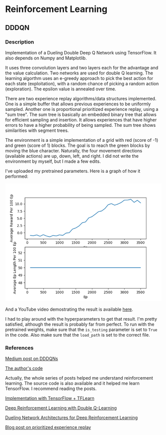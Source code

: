 # Reinforcement Learning

## DDDQN
### Description
Implementation of a Dueling Double Deep Q Network using TensorFlow. It also depends on Numpy and Matplotlib.

It uses three convolution layers and two layers each for the advantage and the value calculation. Two networks are used for double Q learning. The learning algorthm uses an e-greedy approach to pick the best action for each state (exploitation), with a random chance of picking a random action (exploration). The epsilon value is annealed over time.

There are two experience replay algorithms/data structures implemented. One is a simple buffer that allows previous experiences to be uniformly sampled. Another one is proportional prioritized experience replay, using a "sum tree". The sum tree is basically an embedded binary tree that allows for efficient sampling and insertion. It allows experiences that have higher errors to have a higher probability of being sampled. The sum tree shows similarities with segment trees.

The environment is a simple implementation of a grid with red (score of -1) and green (score of 1) blocks. The goal is to reach the green blocks by moving the blue character. Naturally, the four movement directions (available actions) are up, down, left, and right. I did not write the environment by myself, but I made a few edits.

I've uploaded my pretrained parameters. Here is a graph of how it performed:

![Graph](dddqn_saves_priority/dddqn_train_result.png "Training results.")

And a YouTube video demostrating the result is available [here](https://www.youtube.com/watch?v=l0HVuekufnI).

I had to play around with the hyperparameters to get that result. I'm pretty satisfied, although the result is probably far from perfect. To run with the pretrained weights, make sure that the `is_testing` parameter is set to `True` in the code. Also make sure that the `load_path` is set to the correct file.

### References
[Medium post on DDDQNs](https://medium.com/@awjuliani/simple-reinforcement-learning-with-tensorflow-part-4-deep-q-networks-and-beyond-8438a3e2b8df)

[The author's code](https://github.com/awjuliani/DeepRL-Agents)

Actually, the whole series of posts helped me understand reinforcement learning. The source code is also available and it helped me learn TensorFlow. I recommend reading the posts.

[Implementation with TensorFlow + TFLearn](https://github.com/gokhanettin/dddqn-tf)

[Deep Reinforcement Learning with Double Q-Learning](https://arxiv.org/pdf/1509.06461v3.pdf)

[Dueling Network Architectures for Deep Reinforcement Learning](https://arxiv.org/pdf/1511.06581.pdf)

[Blog post on prioritized experience replay](https://jaromiru.com/2016/11/07/lets-make-a-dqn-double-learning-and-prioritized-experience-replay/)
